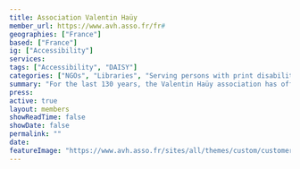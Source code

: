 ```yaml
---
title: Association Valentin Haüy
member_url: https://www.avh.asso.fr/fr#
geographies: ["France"]
based: ["France"]
ig: ["Accessibility"] 
services: 
tags: ["Accessibility", "DAISY"]
categories: ["NGOs", "Libraries", "Serving persons with print disabilities"]
summary: "For the last 130 years, the Valentin Haüy association has offered multiple services to people with reading disabilities including braille printing, a media library, an Accessibility Unit..."
press:
active: true
layout: members
showReadTime: false
showDate: false
permalink: ""
date: 
featureImage: "https://www.avh.asso.fr/sites/all/themes/custom/customer/images/logo-home.webp"
---
```

